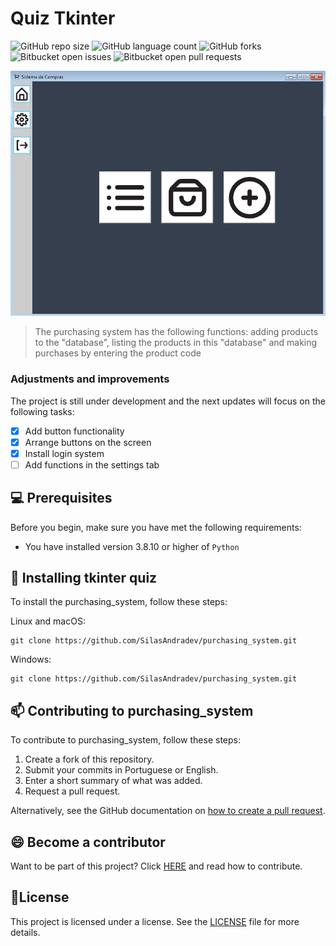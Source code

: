# Quiz Tkinter

![GitHub repo size](https://img.shields.io/github/repo-size/SilasAndradev/purchasing_system?style=for-the-badge)
![GitHub language count](https://img.shields.io/github/languages/count/SilasAndradev/purchasing_system?style=for-the-badge)
![GitHub forks](https://img.shields.io/github/forks/SilasAndradev/purchasing_system?style=for-the-badge)
![Bitbucket open issues](https://img.shields.io/bitbucket/issues/SilasAndradev/purchasing_system?style=for-the-badge)
![Bitbucket open pull requests](https://img.shields.io/bitbucket/pr-raw/SilasAndradev/purchasing_system?style=for-the-badge)

<img src="example.png" alt="Example">

> The purchasing system has the following functions: adding products to the "database", listing the products in this "database" and making purchases by entering the product code

### Adjustments and improvements

The project is still under development and the next updates will focus on the following tasks:

- [x] Add button functionality
- [x] Arrange buttons on the screen
- [x] Install login system
- [ ] Add functions in the settings tab

## 💻 Prerequisites

Before you begin, make sure you have met the following requirements:

- You have installed version 3.8.10 or higher of `Python`

## 🚀 Installing tkinter quiz
To install the purchasing_system, follow these steps:

Linux and macOS:

```
git clone https://github.com/SilasAndradev/purchasing_system.git
```

Windows:

```
git clone https://github.com/SilasAndradev/purchasing_system.git
```


## 📫 Contributing to purchasing_system

To contribute to purchasing_system, follow these steps:

1. Create a fork of this repository.
2. Submit your commits in Portuguese or English.
3. Enter a short summary of what was added.
4. Request a pull request.

Alternatively, see the GitHub documentation on [how to create a pull request](https://help.github.com/en/github/collaborating-with-issues-and-pull-requests/creating-a-pull-request).

<!--## 🤝 Colaboradores

Agradecemos às seguintes pessoas que contribuíram para este projeto:

<table>
  <tr>
    <td align="center">
      <a href="#" title="Silas Andrade">
        <img src="https://avatars.githubusercontent.com/u/177932208?v=4" width="100px;" alt="Photo by Silas Andrade on GitHub"/><br>
        <sub>
          <b>Silas Andrade</b>
        </sub>
      </a>
    </td>
  </tr>
</table>
-->
## 😄 Become a contributor

Want to be part of this project? Click [HERE](CONTRIBUTING.md) and read how to contribute.

## 📝License

This project is licensed under a license. See the [LICENSE](LICENSE.md) file for more details.